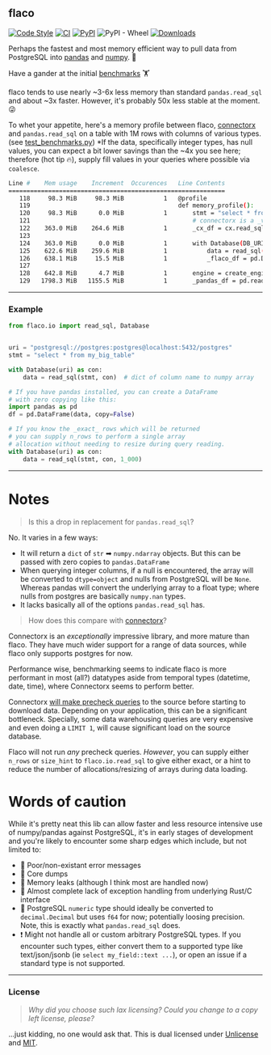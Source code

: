 ## flaco

[![Code Style](https://img.shields.io/badge/code%20style-black-000000.svg)](https://github.com/python/black)
[![CI](https://github.com/milesgranger/flaco/actions/workflows/CI.yml/badge.svg?branch=master)](https://github.com/milesgranger/flaco/actions/workflows/CI.yml)
[![PyPI](https://img.shields.io/pypi/v/flaco.svg)](https://pypi.org/project/flaco)
![PyPI - Wheel](https://img.shields.io/pypi/wheel/flaco)
[![Downloads](https://pepy.tech/badge/flaco/month)](https://pepy.tech/project/flaco)

Perhaps the fastest and most memory efficient way to
pull data from PostgreSQL into [pandas](https://pandas.pydata.org/) 
and [numpy](https://numpy.org/doc/stable/index.html). 🚀

Have a gander at the initial [benchmarks](./benchmarks) 🏋

flaco tends to use nearly ~3-6x less memory than standard `pandas.read_sql` 
and about ~3x faster. However, it's probably 50x less stable at the moment. 😜

To whet your appetite, here's a memory profile between flaco, [connectorx](https://github.com/sfu-db/connector-x) 
and `pandas.read_sql` on a table with 1M rows with columns of various types. 
(see [test_benchmarks.py](benchmarks/test_benchmarks.py)) *If the data, 
specifically integer types, has null values, you can expect a bit lower savings than the ~4x 
you see here; therefore (hot tip 🔥), supply fill values in your queries where possible via `coalesce`.

```bash
Line #    Mem usage    Increment  Occurences   Line Contents
============================================================
   118     98.3 MiB     98.3 MiB           1   @profile
   119                                         def memory_profile():
   120     98.3 MiB      0.0 MiB           1       stmt = "select * from test_table"
   121                                             # connectorx is a _very_ good alternative with better source support
   122    363.0 MiB    264.6 MiB           1       _cx_df = cx.read_sql(DB_URI, stmt, return_type="pandas")
   123                                         
   124    363.0 MiB      0.0 MiB           1       with Database(DB_URI) as con:
   125    622.6 MiB    259.6 MiB           1           data = read_sql(stmt, con, n_rows=1_000_000)
   126    638.1 MiB     15.5 MiB           1           _flaco_df = pd.DataFrame(data, copy=False)
   127                                         
   128    642.8 MiB      4.7 MiB           1       engine = create_engine(DB_URI)
   129   1798.3 MiB   1155.5 MiB           1       _pandas_df = pd.read_sql(stmt, engine)
```

---

### Example

```python
from flaco.io import read_sql, Database


uri = "postgresql://postgres:postgres@localhost:5432/postgres"
stmt = "select * from my_big_table"

with Database(uri) as con:
    data = read_sql(stmt, con)  # dict of column name to numpy array

# If you have pandas installed, you can create a DataFrame
# with zero copying like this:
import pandas as pd
df = pd.DataFrame(data, copy=False)

# If you know the _exact_ rows which will be returned
# you can supply n_rows to perform a single array 
# allocation without needing to resize during query reading.
with Database(uri) as con:
    data = read_sql(stmt, con, 1_000)
```

---

# Notes

> Is this a drop in replacement for `pandas.read_sql`?

No. It varies in a few ways:
- It will return a `dict` of `str` ➡ `numpy.ndarray` objects. But this 
  can be passed with zero copies to  `pandas.DataFrame`
- When querying integer columns, if a null is encountered, the array will be 
  converted to `dtype=object` and nulls from PostgreSQL will be `None`. 
  Whereas pandas will convert the underlying array to a float type; where nulls
  from postgres are basically `numpy.nan` types.
- It lacks basically all of the options `pandas.read_sql` has.


> How does this compare with [connectorx](https://github.com/sfu-db/connector-x)?

Connectorx is an _exceptionally_ impressive library, and more mature than flaco. 
They have much wider support for a range of data sources, while flaco only 
supports postgres for now.

Performance wise, benchmarking seems to indicate flaco is more performant in most (all?)
datatypes aside from temporal types (datetime, date, time), where Connectorx seems to
perform better.

Connectorx [will make precheck queries](https://github.com/sfu-db/connector-x#how-does-connectorx-download-the-data)
to the source before starting to download data. Depending on your application,
this can be a significant bottleneck. Specially, some data warehousing queries
are very expensive and even doing  a `LIMIT 1`, will cause significant load on
the source database.

Flaco will not run _any_ precheck queries. _However_, you can supply either
`n_rows` or `size_hint` to `flaco.io.read_sql` to give either exact, or a
hint to reduce the number of allocations/resizing of arrays during data loading.

# Words of caution

While it's pretty neat this lib can allow faster and less resource
intensive use of numpy/pandas against PostgreSQL, it's in early 
stages of development and you're likely to encounter some sharp edges
which include, but not limited to:

- 📝 Poor/non-existant error messages
- 💩 Core dumps
- 🚰 Memory leaks (although I think most are handled now)
- 🦖 Almost complete lack of exception handling from underlying Rust/C interface
- 📍 PostgreSQL `numeric` type should ideally be converted to `decimal.Decimal`
     but uses `f64` for now; potentially loosing precision. Note, this
     is exactly what `pandas.read_sql` does. 
- ❗ Might not handle all or custom arbitrary PostgreSQL types. If you encounter
   such types, either convert them to a supported type like text/json/jsonb 
   (ie `select my_field::text ...`), or open an issue if a standard type is not 
   supported.

---

### License

> _Why did you choose such lax licensing? Could you change to a copy left license, please?_

...just kidding, no one would ask that. This is dual licensed under 
[Unlicense](LICENSE) and [MIT](LICENSE-MIT). 